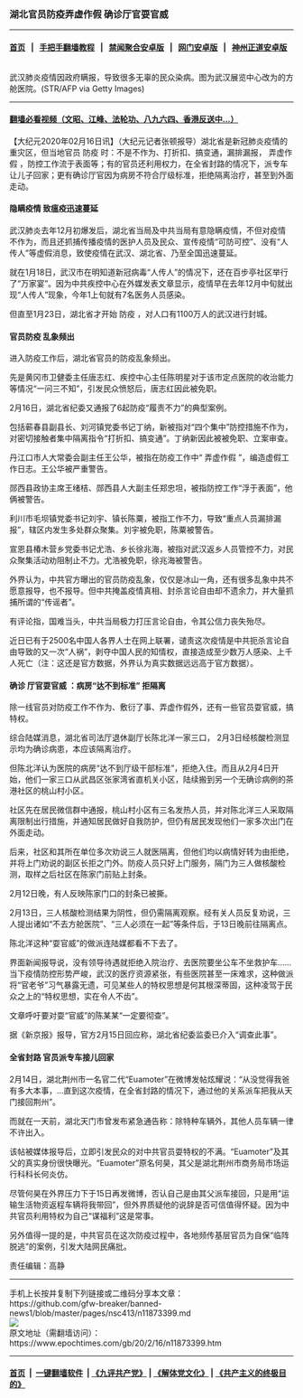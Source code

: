 ### 湖北官员防疫弄虚作假 确诊厅官耍官威
------------------------

#### [首页](https://github.com/gfw-breaker/banned-news1/blob/master/README.md) &nbsp;&nbsp;|&nbsp;&nbsp; [手把手翻墙教程](https://github.com/gfw-breaker/guides/wiki) &nbsp;&nbsp;|&nbsp;&nbsp; [禁闻聚合安卓版](https://github.com/gfw-breaker/bn-android) &nbsp;&nbsp;|&nbsp;&nbsp; [网门安卓版](https://github.com/oGate2/oGate) &nbsp;&nbsp;|&nbsp;&nbsp; [神州正道安卓版](https://github.com/SzzdOgate/update) 



<div><img alt="" class="aligncenter wp-post-image" src="https://i.epochtimes.com/assets/uploads/2020/02/GettyImages-1198879006-1-600x400-1.jpg"/>
<div class="red16 caption">
 <p>
  武汉肺炎疫情因政府瞒报，导致很多无辜的民众染病。图为武汉展览中心改为的方舱医院。(STR/AFP via Getty Images)
 </p>
</div>
</div><hr/>

#### [翻墙必看视频（文昭、江峰、法轮功、八九六四、香港反送中...）](https://github.com/gfw-breaker/banned-news1/blob/master/pages/link3.md)

<div><p>
 【大纪元2020年02月16日讯】（大纪元记者张顿报导）湖北省是新冠肺炎疫情的重灾区，但当地官员
 <ok href="https://www.epochtimes.com/gb/tag/%E9%98%B2%E7%96%AB.html">
  防疫
 </ok>
 时：不是不作为、打折扣、搞变通，漏排漏报，
 <ok href="https://www.epochtimes.com/gb/tag/%E5%BC%84%E8%99%9A%E4%BD%9C%E5%81%87.html">
  弄虚作假
 </ok>
 ，防控工作流于表面等；有的官员还利用权力，在全省封路的情况下，派专车让儿子回家；更有确诊厅官因为病房不符合厅级标准，拒绝隔离治疗，甚至到外面走动。
</p>
<h4>
 隐瞒疫情 致瘟疫迅速蔓延
</h4>
<p>
 武汉肺炎去年12月初爆发后，湖北省当局及中共当局有意隐瞒疫情，不但对疫情不作为，而且还抓捕传播疫情的医护人员及民众、宣传疫情“可防可控”、没有“人传人”等虚假消息，致使疫情在武汉、湖北省、乃至全国迅速蔓延。
</p>
<p>
 就在1月18日，武汉市在明知道新冠病毒“人传人”的情况下，还在百步亭社区举行了“万家宴”。因为中共疾控中心在外媒发表文章显示，疫情早在去年12月中旬就出现“人传人”现象，今年1上旬就有7名医务人员感染。
</p>
<p>
 但直至1月23日，湖北省才开始
 <ok href="https://www.epochtimes.com/gb/tag/%E9%98%B2%E7%96%AB.html">
  防疫
 </ok>
 ，对人口有1100万人的武汉进行封城。
</p>
<h4>
 <strong>
  官员防疫 乱象频出
 </strong>
</h4>
<p>
 进入防疫工作后，湖北省官员的防疫乱象频出。
</p>
<p>
 先是黄冈市卫健委主任唐志红、疾控中心主任陈明星对于该市定点医院的收治能力等情况“一问三不知”，引发民众愤怒后，唐志红因此被免职。
</p>
<p>
 2月16日，湖北省纪委又通报了6起防疫“履责不力”的典型案例。
</p>
<p>
 包括蕲春县副县长、刘河镇党委书记丁纳，新被指对“四个集中”防控措施不作为，对密切接触者集中隔离指令“打折扣、搞变通”。丁纳新因此被被免职、立案审查。
</p>
<p>
 丹江口市人大常委会副主任王公华，被指在防疫工作中“
 <ok href="https://www.epochtimes.com/gb/tag/%E5%BC%84%E8%99%9A%E4%BD%9C%E5%81%87.html">
  弄虚作假
 </ok>
 ”，编造虚假工作日志。王公华被严重警告。
</p>
<p>
 郧西县政协主席王绪桔、郧西县人大副主任郑忠坦，被指防控工作“浮于表面”，他俩被警告。
</p>
<p>
 利川市毛坝镇党委书记刘宇、镇长陈粟，被指工作不力，导致“重点人员漏排漏报”，辖区内发生多处群众聚集。刘宇被免职，陈粟被警告。
</p>
<p>
 宣恩县椿木营乡党委书记尤浩、乡长徐兆海，被指对武汉返乡人员管控不力，对民众聚集活动劝阻制止不力。尤浩被免职，徐兆海被警告。
</p>
<p>
 外界认为，中共官方曝出的官员防疫乱象，仅仅是冰山一角，还有很多乱象中共不愿意报导，也不报导。但中共掩盖疫情真相、封杀言论自由却不遗余力，并大量抓捕所谓的“传谣者”。
</p>
<p>
 有评论指，国难当头，中共当局极力打压言论自由，令其公信力丧失殆尽。
</p>
<p>
 近日已有于2500名中国人各界人士在网上联署，谴责这次疫情是中共扼杀言论自由导致的又一次“人祸”，剥夺中国人民的知情权，直接造成至少数万人感染、上千人死亡（注：这还是官方数据，外界认为真实数据远远高于官方数据）。
</p>
<h4>
 <strong>
  确诊
  <ok href="https://www.epochtimes.com/gb/tag/%E5%8E%85%E5%AE%98%E8%80%8D%E5%AE%98%E5%A8%81.html">
   厅官耍官威
  </ok>
  ：病房“达不到标准” 拒隔离
 </strong>
</h4>
<p>
 除一线官员对防疫工作不作为、敷衍了事、弄虚作假外，还有一些官员耍官威，搞特权。
</p>
<p>
 综合陆媒消息，湖北省司法厅退休副厅长陈北洋一家三口， 2月3日经核酸检测显示均为确诊病患，本应该隔离治疗。
</p>
<p>
 但陈北洋认为医院的病房“达不到厅级干部标准”，拒绝入住。而且从2月4日开始，他们一家三口从武昌区张家湾省直机关小区，陆续搬到另一个无确诊病例的茶港社区的桃山村小区。
</p>
<p>
 社区先在居民微信群中通报，桃山村小区有三名发热人员，并对陈北洋三人采取隔离限制出行措施，并通知居民做好自我防护，但仍有居民发现他们一家多次出门在外面走动。
</p>
<p>
 后来，社区和其所在单位多次劝说三人就医隔离，但他们均以病情好转为由拒绝，并将上门劝说的副区长拒之门外。防疫人员只好上门服务，隔门为三人做核酸检测，取样之后社区在陈家门前贴上封条。
</p>
<p>
 2月12日晚，有人反映陈家门口的封条已被撕。
</p>
<p>
 2月13日，三人核酸检测结果为阴性，但仍需隔离观察。经有关人员反复劝说，三人提出诸如“不去方舱医院”、“三人必须在一起”等条件后，于13日晚前往隔离点。
</p>
<p>
 陈北洋这种“耍官威”的做派连陆媒都看不下去了。
</p>
<p>
 界面新闻报导说，没有领导待遇就拒绝入院治疗、去医院要坐公车不坐救护车……当下疫情防控形势严峻，武汉的医疗资源紧张，有些医院甚至一床难求，这种做派将“官老爷”习气暴露无遗，可见某些人的特权思想是何其根深蒂固，这种凌驾于民众之上的“特权思想，实在令人不齿”。
</p>
<p>
 文章呼吁要对耍“官威”的陈某某“一定要彻查”。
</p>
<p>
 据《新京报》报导，官方2月15日回应称，湖北省纪委监委已介入“调查此事”。
</p>
<h4>
 <strong>
  全省封路 官员派专车接儿回家
 </strong>
</h4>
<p>
 2月14日，湖北荆州市一名官二代“Euamoter”在微博发帖炫耀说：“从没觉得我爸有多大本事，…直到这次疫情，在全省封路的情况下，通过他的关系派车把我从天门接回荆州”。
</p>
<p>
 而就在一天前，湖北天门市曾发布紧急通告称：除特种车辆外，其他人员车辆一律不许出入。
</p>
<p>
 该帖被媒体报导后，立即引发民众的对中共官员耍特权的不满。“Euamoter”及其父的真实身份很快曝光。“Euamoter”原名何昊，其父是湖北荆州市商务局市场运行科科长何炎仿。
</p>
<p>
 尽管何昊在外界压力下于15日再发微博，否认自己是由其父派车接回，只是用“运输生活物资返程车辆将我带回”，但外界质疑他的说辞是否可信值得怀疑。因为中共官员利用特权为自己“谋福利”这是常事。
</p>
<p>
 另外值得一提的是，中共官员在这次防疫过程中，各地频传基层官员为自保“临阵脱逃”的案例，引发大陆网民痛批。
</p>
<p>
 责任编辑：高静
</p>
</div>
<hr/>
手机上长按并复制下列链接或二维码分享本文章：<br/>
https://github.com/gfw-breaker/banned-news1/blob/master/pages/nsc413/n11873399.md <br/>
<a href='https://github.com/gfw-breaker/banned-news1/blob/master/pages/nsc413/n11873399.md'><img src='https://github.com/gfw-breaker/banned-news1/blob/master/pages/nsc413/n11873399.md.png'/></a> <br/>
原文地址（需翻墙访问）：https://www.epochtimes.com/gb/20/2/16/n11873399.htm


------------------------
#### [首页](https://github.com/gfw-breaker/banned-news1/blob/master/README.md) &nbsp;|&nbsp; [一键翻墙软件](https://github.com/gfw-breaker/nogfw/blob/master/README.md) &nbsp;| [《九评共产党》](https://github.com/gfw-breaker/9ping.md/blob/master/README.md#九评之一评共产党是什么) | [《解体党文化》](https://github.com/gfw-breaker/jtdwh.md/blob/master/README.md) | [《共产主义的终极目的》](https://github.com/gfw-breaker/gczydzjmd.md/blob/master/README.md)


<img src='http://gfw-breaker.win/banned-news/pages/nsc413/n11873399.md' width='0px' height='0px'/>